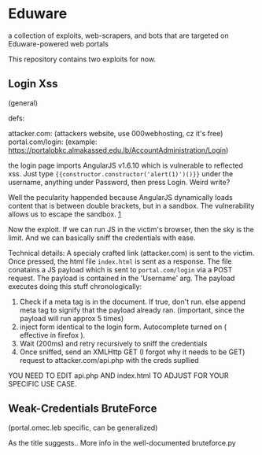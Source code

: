 # Eduware
a collection of exploits, web-scrapers, and bots that are targeted on Eduware-powered web portals

This repository contains two exploits for now.

## Login Xss 

(general)

defs:

attacker.com: (attackers website, use 000webhosting, cz it's free)
portal.com/login: (example: https://portalobkc.almakassed.edu.lb/AccountAdministration/Login)

the login page imports AngularJS v1.6.10 which is vulnerable to reflected xss. Just type `{{constructor.constructor('alert(1)')()}}` under 
the username, anything under Password, then press Login. Weird write?

Well the pecularity happended because AngularJS dynamically loads content that is between double brackets, but in a sandbox. The vulnerability 
allows us to escape the sandbox. [1]

Now the exploit. If we can run JS in the victim's browser, then the sky is the limit. And we can basically sniff the credentials with ease.

Technical details:
A specialy crafted link (attacker.com) is sent to the victim. Once pressed, the html file `index.html` is sent as a response. The file conatains 
a JS payload which is sent to `portal.com/login` via a POST request. The payload is contained in the 'Username' arg. The payload executes doing
this stuff chronologically:
 1. Check if a meta tag is in the document. If true, don't run. else append meta tag to signify that the payload already ran. (important, since 
 the payload will run approx 5 times)
 2. inject form identical to the login form. Autocomplete turned on ( effective in firefox ).
 3. Wait (200ms) and retry recursively to sniff the credentials
 4. Once sniffed, send an XMLHttp GET (I forgot why it needs to be GET) request to attacker.com/api.php with the creds supllied

YOU NEED TO EDIT api.php AND index.html TO ADJUST FOR YOUR SPECIFIC USE CASE.

## Weak-Credentials BruteForce 

(portal.omec.leb specific, can be generalized)

As the title suggests.. More info in the well-documented bruteforce.py

[1]: https://portswigger.net/research/dom-based-angularjs-sandbox-escapes
